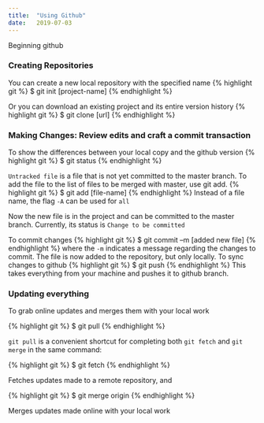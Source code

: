```yaml
---
title:  "Using Github"
date:   2019-07-03
---
```


Beginning github

### Creating Repositories

You can create a new local repository with the specified name
{% highlight git %}
$ git init [project-name]
{% endhighlight %}

Or you can download an existing project and its entire version history
{% highlight git %}
$ git clone [url]
{% endhighlight %}

### Making Changes: Review edits and craft a commit transaction

To show the differences between your local copy and the github version
{% highlight git %}
$ git status
{% endhighlight %}

``Untracked file`` is a file that is not yet committed to the master branch. To add the file to the list of files to be merged with master, use git add.
{% highlight git %}
$ git add [file-name]
{% endhighlight %}
Instead of a file name, the flag ``-A`` can be used for ``all``

Now the new file is in the project and can be committed to the master branch. Currently, its status is ``Change to be committed``

To commit changes
{% highlight git %}
$ git commit –m [added new file]
{% endhighlight %}
where the ``-m`` indicates a message regarding the changes to commit. The file is now added to the repository, but only locally. To sync changes to github
{% highlight git %}
$ git push
{% endhighlight %}
This takes everything from your machine and pushes it to github branch.

### Updating everything

To grab online updates and merges them with your local work

{% highlight git %}
$ git pull
{% endhighlight %}

``git pull`` is a convenient shortcut for completing both ``git fetch`` and ``git merge`` in the same command:

{% highlight git %}
$ git fetch
{% endhighlight %}

Fetches updates made to a remote repository, and

{% highlight git %}
$ git merge origin
{% endhighlight %}

Merges updates made online with your local work
